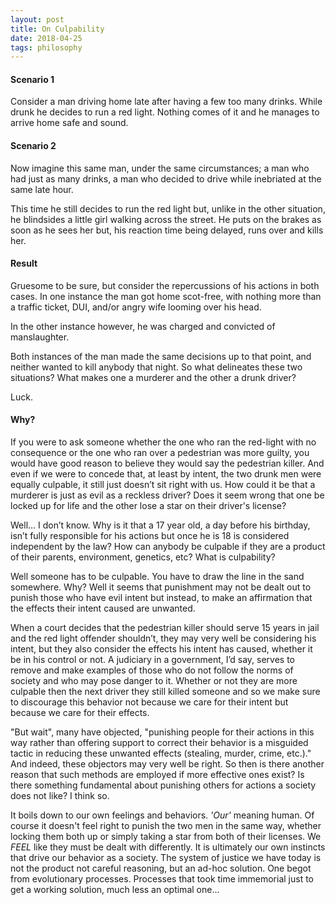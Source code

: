 ```yaml
---
layout: post
title: On Culpability
date: 2018-04-25
tags: philosophy
---
```

#### Scenario 1
Consider a man driving home late after having a few too many drinks. While drunk he decides to run a red light. Nothing comes of it and he manages to arrive home safe and sound.

#### Scenario 2
Now imagine this same man, under the same circumstances; a man who had just as many drinks, a man who decided to drive while inebriated at the same late hour.

This time he still decides to run the red light but, unlike in the other situation, he blindsides a little girl walking across the street. He puts on the brakes as soon as he sees her but, his reaction time being delayed, runs over and kills her.

<!--more-->

#### Result
Gruesome to be sure, but consider the repercussions of his actions in both cases. In one instance the man got home scot-free, with nothing more than a traffic ticket, DUI, and/or angry wife looming over his head.

In the other instance however, he was charged and convicted of manslaughter.

Both instances of the man made the same decisions up to that point, and neither wanted to kill anybody that night. So what delineates these two situations? What makes one a murderer and the other a drunk driver?

Luck.

#### Why?
If you were to ask someone whether the one who ran the red-light with no consequence or the one who ran over a pedestrian was more guilty, you would have good reason to believe they would say the pedestrian killer. And even if we were to concede that, at least by intent, the two drunk men were equally culpable, it still just doesn’t sit right with us. How could it be that a murderer is just as evil as a reckless driver? Does it seem wrong that one be locked up for life and the other lose a star on their driver's license?

Well… I don’t know. Why is it that a 17 year old, a day before his birthday, isn’t fully responsible for his actions but once he is 18 is considered independent by the law? How can anybody be culpable if they are a product of their parents, environment, genetics, etc? What is culpability?

<!-- HOW CAN CULPABILITY EXITTS WITHOUT FREE WILL -->

Well someone has to be culpable. You have to draw the line in the sand somewhere. Why? Well it seems that punishment may not be dealt out to punish those who have evil intent but instead, to make an affirmation that the effects their intent caused are unwanted.

When a court decides that the pedestrian killer should serve 15 years in jail and the red light offender shouldn’t, they may very well be considering his intent, but they also consider the effects his intent has caused, whether it be in his control or not. A judiciary in a government, I’d say, serves to remove and make examples of those who do not follow the norms of society and who may pose danger to it. Whether or not they are more culpable then the next driver they still killed someone and so we make sure to discourage this behavior not because we care for their intent but because we care for their effects.

"But wait", many have objected, "punishing people for their actions in this way rather than offering support to correct their behavior is a misguided tactic in reducing these unwanted effects (stealing, murder, crime, etc.)." And indeed, these objectors may very well be right. So then is there another reason that such methods are employed if more effective ones exist? Is there something fundamental about punishing others for actions a society does not like? I think so.

It boils down to our own feelings and behaviors. *'Our'* meaning human. Of course it doesn't feel right to punish the two men in the same way, whether locking them both up or simply taking a star from both of their licenses. We *FEEL* like they must be dealt with differently. It is ultimately our own instincts that drive our behavior as a society. The system of justice we have today is not the product not careful reasoning, but an ad-hoc solution. One begot from evolutionary processes. Processes that took time immemorial just to get a working solution, much less an optimal one...

<!-- MORALITY TOO IS NOTHING BUT A FARCE TO COVER UP OUR INSTINCTS -->
